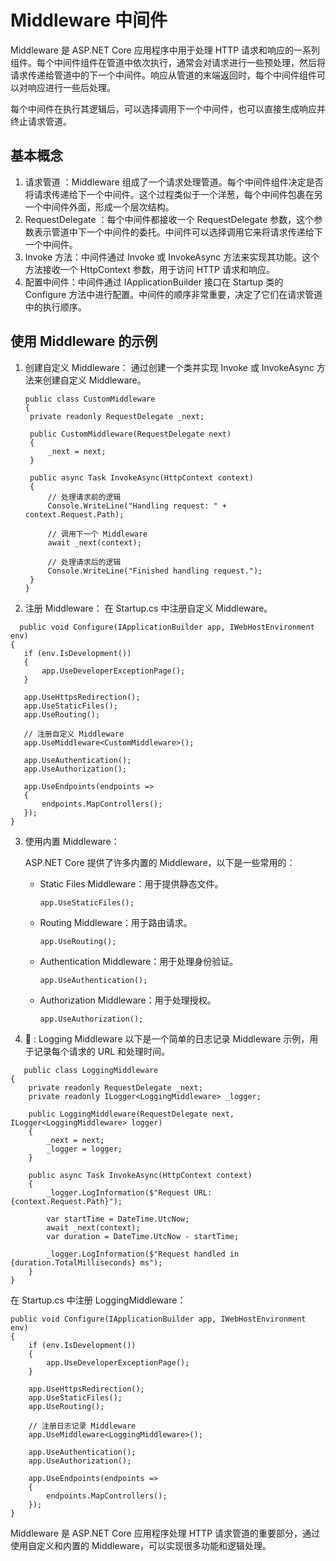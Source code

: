 # Middleware 中间件
Middleware 是 ASP.NET Core 应用程序中用于处理 HTTP 请求和响应的一系列组件。每个中间件组件在管道中依次执行，通常会对请求进行一些预处理，然后将请求传递给管道中的下一个中间件。响应从管道的末端返回时，每个中间件组件可以对响应进行一些后处理。

每个中间件在执行其逻辑后，可以选择调用下一个中间件，也可以直接生成响应并终止请求管道。

## 基本概念
1. 请求管道 ：Middleware 组成了一个请求处理管道。每个中间件组件决定是否将请求传递给下一个中间件。这个过程类似于一个洋葱，每个中间件包裹在另一个中间件外面，形成一个层次结构。
2. RequestDelegate ：每个中间件都接收一个 RequestDelegate 参数，这个参数表示管道中下一个中间件的委托。中间件可以选择调用它来将请求传递给下一个中间件。
3. Invoke 方法：中间件通过 Invoke 或 InvokeAsync 方法来实现其功能。这个方法接收一个 HttpContext 参数，用于访问 HTTP 请求和响应。
4. 配置中间件：中间件通过 IApplicationBuilder 接口在 Startup 类的 Configure 方法中进行配置。中间件的顺序非常重要，决定了它们在请求管道中的执行顺序。

## 使用 Middleware 的示例 
1. 创建自定义 Middleware：
   通过创建一个类并实现 Invoke 或 InvokeAsync 方法来创建自定义 Middleware。
   ~~~
   public class CustomMiddleware
   {
    private readonly RequestDelegate _next;

    public CustomMiddleware(RequestDelegate next)
    {
        _next = next;
    }

    public async Task InvokeAsync(HttpContext context)
    {
        // 处理请求前的逻辑
        Console.WriteLine("Handling request: " + context.Request.Path);

        // 调用下一个 Middleware
        await _next(context);

        // 处理请求后的逻辑
        Console.WriteLine("Finished handling request.");
    }
   }
   ~~~
2. 注册 Middleware：
   在 Startup.cs 中注册自定义 Middleware。
 ~~~
   public void Configure(IApplicationBuilder app, IWebHostEnvironment env)
{
    if (env.IsDevelopment())
    {
        app.UseDeveloperExceptionPage();
    }
    
    app.UseHttpsRedirection();
    app.UseStaticFiles();
    app.UseRouting();

    // 注册自定义 Middleware
    app.UseMiddleware<CustomMiddleware>();

    app.UseAuthentication();
    app.UseAuthorization();

    app.UseEndpoints(endpoints =>
    {
        endpoints.MapControllers();
    });
}
 ~~~
3. 使用内置 Middleware：
   
   ASP.NET Core 提供了许多内置的 Middleware，以下是一些常用的：
   - Static Files Middleware：用于提供静态文件。
     ~~~
     app.UseStaticFiles();
     ~~~
   - Routing Middleware：用于路由请求。
     ~~~
     app.UseRouting();
     ~~~
   - Authentication Middleware：用于处理身份验证。
     ~~~
     app.UseAuthentication();
     ~~~
   - Authorization Middleware：用于处理授权。
     ~~~
     app.UseAuthorization();
     ~~~
     
4. 🌰 : Logging Middleware
以下是一个简单的日志记录 Middleware 示例，用于记录每个请求的 URL 和处理时间。
~~~
   public class LoggingMiddleware
{
    private readonly RequestDelegate _next;
    private readonly ILogger<LoggingMiddleware> _logger;

    public LoggingMiddleware(RequestDelegate next, ILogger<LoggingMiddleware> logger)
    {
        _next = next;
        _logger = logger;
    }

    public async Task InvokeAsync(HttpContext context)
    {
        _logger.LogInformation($"Request URL: {context.Request.Path}");

        var startTime = DateTime.UtcNow;
        await _next(context);
        var duration = DateTime.UtcNow - startTime;

        _logger.LogInformation($"Request handled in {duration.TotalMilliseconds} ms");
    }
}
 ~~~
在 Startup.cs 中注册 LoggingMiddleware：
~~~
public void Configure(IApplicationBuilder app, IWebHostEnvironment env)
{
    if (env.IsDevelopment())
    {
        app.UseDeveloperExceptionPage();
    }
    
    app.UseHttpsRedirection();
    app.UseStaticFiles();
    app.UseRouting();

    // 注册日志记录 Middleware
    app.UseMiddleware<LoggingMiddleware>();

    app.UseAuthentication();
    app.UseAuthorization();

    app.UseEndpoints(endpoints =>
    {
        endpoints.MapControllers();
    });
}
~~~
Middleware 是 ASP.NET Core 应用程序处理 HTTP 请求管道的重要部分，通过使用自定义和内置的 Middleware，可以实现很多功能和逻辑处理。

